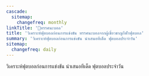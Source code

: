 ```yaml
---
cascade:
  sitemap:
    changefreq: monthly
linkTitle: '💯ทรรศนะบอล'
title: 'วิเคราะห์ฟุตบอลก่อนการแข่งขัน ทรรศนะบอลจากผู้เชี่ยวชาญกีฬาฟุตบอล'
summary: 'วิเคราะห์ฟุตบอลก่อนการแข่งขัน นำเสนอทีเด็ด ฟุตบอลประจำวัน'
sitemap:
  changefreq: daily
---
```


วิเคราะห์ฟุตบอลก่อนการแข่งขัน นำเสนอทีเด็ด ฟุตบอลประจำวัน
